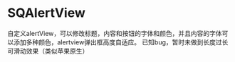 # SQAlertView
自定义alertView，可以修改标题，内容和按钮的字体和颜色，并且内容的字体可以添加多种颜色，alertview弹出框高度自适应。
已知bug，暂时未做到长度过长可滑动效果（类似苹果原生）
